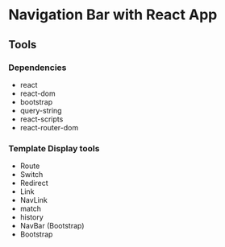 # Navigation Bar with React App

## Tools

### Dependencies

- react
- react-dom
- bootstrap
- query-string
- react-scripts
- react-router-dom

### Template Display tools

- Route
- Switch
- Redirect
- Link
- NavLink
- match
- history
- NavBar (Bootstrap)
- Bootstrap
